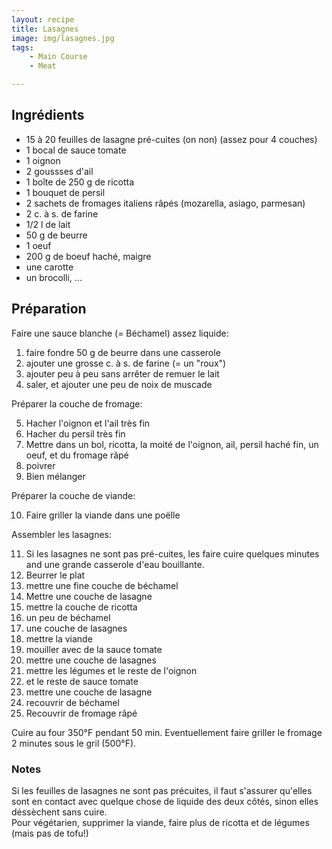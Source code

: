 ```yaml
---
layout: recipe
title: Lasagnes 
image: img/lasagnes.jpg
tags:
    - Main Course
    - Meat

---
```


## Ingrédients

* 15 à 20 feuilles de lasagne pré-cuites (on non) (assez pour 4 couches)
* 1 bocal de sauce tomate
* 1 oignon
* 2 goussses d'ail
* 1 boîte de 250 g de ricotta
* 1 bouquet de persil
* 2 sachets de fromages italiens râpés (mozarella, asiago, parmesan)
* 2 c. à s. de farine
* 1/2 l de lait
* 50 g de beurre
* 1 oeuf
* 200 g de boeuf haché, maigre
* une carotte
* un brocolli, ...

## Préparation

Faire une sauce blanche (= Béchamel) assez liquide:

1. faire fondre 50 g de beurre dans une casserole
2. ajouter une grosse c. à s. de farine (= un "roux")
3. ajouter peu à peu sans arrêter de remuer le lait
4. saler, et ajouter une peu de noix de muscade

Préparer la couche de fromage:

5. Hacher l'oignon et l'ail très fin
6. Hacher du persil très fin
7. Mettre dans un bol, ricotta, la moité de l'oignon, ail, persil haché fin, un oeuf, et du fromage râpé
8. poivrer
9. Bien mélanger

Préparer la couche de viande:

10. Faire griller la viande dans une poëlle

Assembler les lasagnes:

11. Si les lasagnes ne sont pas pré-cuites, les faire cuire quelques minutes and une grande casserole d'eau bouillante.
12. Beurrer le plat
13. mettre une fine couche de béchamel
14. Mettre une couche de lasagne
15. mettre la couche de ricotta
16. un peu de béchamel
17. une couche de lasagnes
18. mettre la viande
19. mouiller avec de la sauce tomate
20. mettre une couche de lasagnes
21. mettre les légumes et le reste de l'oignon
22. et le reste de sauce tomate
23. mettre une couche de lasagne
24. recouvrir de béchamel
25. Recouvrir de fromage râpé

Cuire au four 350°F pendant 50 min. Eventuellement faire griller le fromage 2 minutes sous le gril (500°F).

### Notes

Si les feuilles de lasagnes ne sont pas précuites, il faut s'assurer qu'elles sont en contact avec quelque chose de liquide des deux côtés, sinon elles déssèchent sans cuire.   
Pour végétarien, supprimer la viande, faire plus de ricotta et de légumes (mais pas de tofu!)




